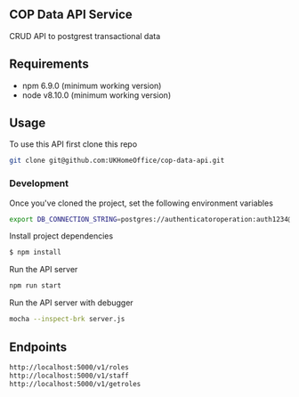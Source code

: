 ## COP Data API Service
CRUD API to postgrest transactional data

## Requirements

* npm 6.9.0 (minimum working version)
* node v8.10.0 (minimum working version)

## Usage
To use this API first clone this repo
```sh
git clone git@github.com:UKHomeOffice/cop-data-api.git
```

### Development
Once you've cloned the project, set the following environment variables
```sh
export DB_CONNECTION_STRING=postgres://authenticatoroperation:auth1234@localhost:5434/operation
```

Install project dependencies
```sh
$ npm install
```

Run the API server
```sh
npm run start
```

Run the API server with debugger
```sh
mocha --inspect-brk server.js
```

## Endpoints
```sh
http://localhost:5000/v1/roles
http://localhost:5000/v1/staff
http://localhost:5000/v1/getroles
```
